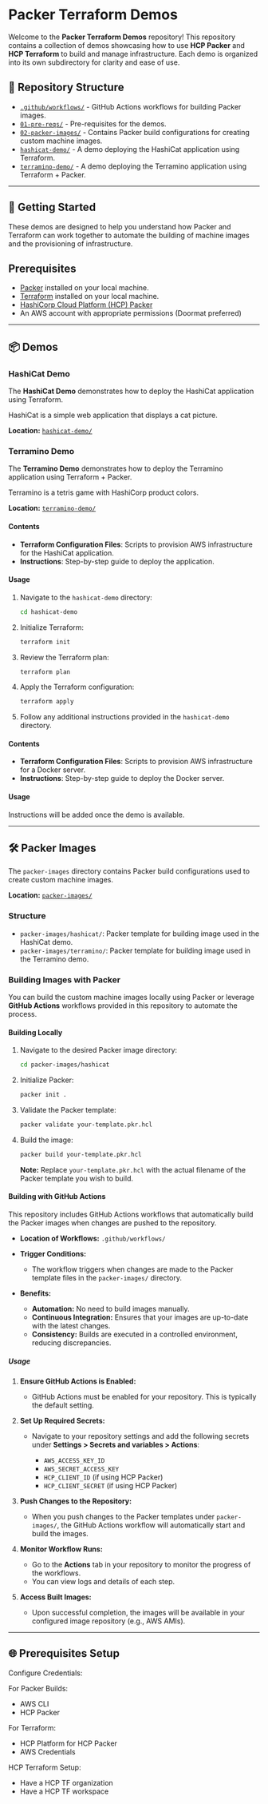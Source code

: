  # Packer Terraform Demos

Welcome to the **Packer Terraform Demos** repository! This repository contains a collection of demos showcasing how to use **HCP Packer** and **HCP Terraform** to build and manage infrastructure. Each demo is organized into its own subdirectory for clarity and ease of use.

## 📁 Repository Structure

- [`.github/workflows/`](#github-workflows) - GitHub Actions workflows for building Packer images.
- [`01-pre-reqs/`](#pre-reqs) - Pre-requisites for the demos.
- [`02-packer-images/`](#packer-images) - Contains Packer build configurations for creating custom machine images.
- [`hashicat-demo/`](#hashicat-demo) - A demo deploying the HashiCat application using Terraform.
- [`terramino-demo/`](#terramino-demo) - A demo deploying the Terramino application using Terraform + Packer.


---

## 🚀 Getting Started

These demos are designed to help you understand how Packer and Terraform can work together to automate the building of machine images and the provisioning of infrastructure.


## Prerequisites

- [Packer](https://www.packer.io/downloads) installed on your local machine.
- [Terraform](https://www.terraform.io/downloads) installed on your local machine.
- [HashiCorp Cloud Platform (HCP) Packer](https://cloud.hashicorp.com/products/packer)
- An AWS account with appropriate permissions (Doormat preferred)

---

## 📦 Demos

### HashiCat Demo

The **HashiCat Demo** demonstrates how to deploy the HashiCat application using Terraform.

HashiCat is a simple web application that displays a cat picture.

**Location:** [`hashicat-demo/`](hashicat-demo/)

### Terramino Demo

The **Terramino Demo** demonstrates how to deploy the Terramino application using Terraform + Packer.

Terramino is a tetris game with HashiCorp product colors.

**Location:** [`terramino-demo/`](terramino-demo/)

#### Contents

- **Terraform Configuration Files**: Scripts to provision AWS infrastructure for the HashiCat application.
- **Instructions**: Step-by-step guide to deploy the application.

#### Usage

1. Navigate to the `hashicat-demo` directory:

   ```bash
   cd hashicat-demo
   ```

2. Initialize Terraform:

   ```bash
   terraform init
   ```

3. Review the Terraform plan:

   ```bash
   terraform plan
   ```

4. Apply the Terraform configuration:

   ```bash
   terraform apply
   ```

5. Follow any additional instructions provided in the `hashicat-demo` directory.


#### Contents

- **Terraform Configuration Files**: Scripts to provision AWS infrastructure for a Docker server.
- **Instructions**: Step-by-step guide to deploy the Docker server.

#### Usage

Instructions will be added once the demo is available.

---

## 🛠️ Packer Images

The `packer-images` directory contains Packer build configurations used to create custom machine images.

**Location:** [`packer-images/`](packer-images/)

### Structure

- `packer-images/hashicat/`: Packer template for building image used in the HashiCat demo.
- `packer-images/terramino/`: Packer template for building image used in the Terramino demo.

### Building Images with Packer

You can build the custom machine images locally using Packer or leverage **GitHub Actions** workflows provided in this repository to automate the process.

#### Building Locally

1. Navigate to the desired Packer image directory:

   ```bash
   cd packer-images/hashicat
   ```

2. Initialize Packer:

   ```bash
   packer init .
   ```

3. Validate the Packer template:

   ```bash
   packer validate your-template.pkr.hcl
   ```

4. Build the image:

   ```bash
   packer build your-template.pkr.hcl
   ```

   **Note:** Replace `your-template.pkr.hcl` with the actual filename of the Packer template you wish to build.

#### Building with GitHub Actions

This repository includes GitHub Actions workflows that automatically build the Packer images when changes are pushed to the repository.

- **Location of Workflows:** `.github/workflows/`

- **Trigger Conditions:**

  - The workflow triggers when changes are made to the Packer template files in the `packer-images/` directory.

- **Benefits:**

  - **Automation:** No need to build images manually.
  - **Continuous Integration:** Ensures that your images are up-to-date with the latest changes.
  - **Consistency:** Builds are executed in a controlled environment, reducing discrepancies.

##### Usage

1. **Ensure GitHub Actions is Enabled:**

   - GitHub Actions must be enabled for your repository. This is typically the default setting.

2. **Set Up Required Secrets:**

   - Navigate to your repository settings and add the following secrets under **Settings > Secrets and variables > Actions**:

     - `AWS_ACCESS_KEY_ID`
     - `AWS_SECRET_ACCESS_KEY`
     - `HCP_CLIENT_ID` (if using HCP Packer)
     - `HCP_CLIENT_SECRET` (if using HCP Packer)

3. **Push Changes to the Repository:**

   - When you push changes to the Packer templates under `packer-images/`, the GitHub Actions workflow will automatically start and build the images.

4. **Monitor Workflow Runs:**

   - Go to the **Actions** tab in your repository to monitor the progress of the workflows.
   - You can view logs and details of each step.

5. **Access Built Images:**

   - Upon successful completion, the images will be available in your configured image repository (e.g., AWS AMIs).

---

## 🌐 Prerequisites Setup

Configure Credentials:

   For Packer Builds:
   - AWS CLI
   - HCP Packer

   For Terraform:
   - HCP Platform for HCP Packer
   - AWS Credentials

HCP Terraform Setup:
   - Have a HCP TF organization
   - Have a HCP TF workspace


